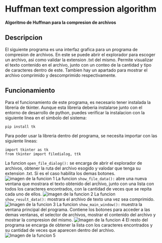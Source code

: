 # Huffman text compression algorithm
**Algoritmo de Huffman para la compresion de archivos**
## Descripcion
El siguiente programa es una interfaz grafica para un programa de compresion de archivos. En este se puede abrir el explorador para escoger un archivo, asi como validar la extension .txt del mismo. Permite visualizar el texto contenido en el archivo, junto con un conteo de la cantidad y tipo de caracteres dentro de este. Tambien hay un apartado para mostrar el archivo comprimido y descomprimido respectivamente.
## Funcionamiento
Para el funcionamiento de este programa, es necesario tener instalada la libreria de tkinter.
Aunque esta libreria deberia instalarse junto con el entorno de desarrollo de python, puedes verificar la instalacion con la siguiente linea en el simbolo del sistema:
```
pip install tk
```
Para poder usar la libreria dentro del programa, se necesita importar con las siguiente lineas:
```
import tkinter as tk
from tkinter import filedialog, ttk
```
La funcion `open_file_dialog():` se encarga de abrir el explorador de archivos, obtener la ruta del archivo esogido y valodar que tenga su extension .txt. Si es el caso habilita los demas botones.
![imagen de la funcion 1](https://i.imgur.com/czaTymC.png)
La funcion `show_file_data():` abre una nueva ventana que mostrara el texto obtenido del archivo, junto con una lista con todos los caracteres encontrados, con la cantidad de veces que se repita cada uno de ellos.
![imagen de la funcion 2](https://i.imgur.com/JN4m0W1.png)
La funcion `show_result_data():` mostrara el archivo de texto una vez sea comprimido.
![Imagen de la funcion 3](https://i.imgur.com/K54DMPC.png)
La funcion `show_main_window():` muestra la ventana principal del programa. Contiene los botones para acceder a las demas ventanas, el selector de archivos, mostrar el contenido del archivo y mostrar la compresion del mismo.
![Imagen de la funcion 4](https://i.imgur.com/rWjX3pq.png)
El resto del programa se encarga de obtener la lista con los caracteres encontrados y su cantidad de veces que aparecen dentro del archivo.
![Imagen de la funcion 5](https://i.imgur.com/H00gxbz.png)
